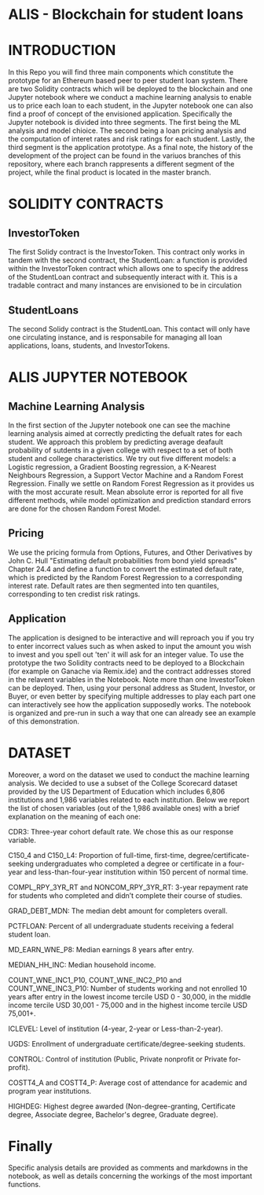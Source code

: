 # ALIS - Blockchain for student loans
# INTRODUCTION

In this Repo you will find three main components which constitute the prototype for an Ethereum based peer to peer student loan system. There are two Solidity contracts which will be deployed to the blockchain and one Jupyter notebook where we conduct a machine learning analysis to enable us to price each loan to each student, in the Jupyter notebook one can also find a proof of concept of the envisioned application. Specifically the Jupyter notebook is divided into three segments. The first being the ML analysis and model chioice. The second being a loan pricing analysis and the computation of interet rates and risk ratings for each student. Lastly, the third segment is the application prototype. As a final note, the history of the development of the project can be found in the variuos branches of this repository, where each branch rappresents a different segment of the project, while the final product is located in the master branch.

# SOLIDITY CONTRACTS

## InvestorToken
The first Solidy contract is the InvestorToken. This contract only works in tandem with the second contract, the StudentLoan: a function is provided within the InvestorToken contract which allows one to specify the address of the StudentLoan contract and subsequently interact with it. This is a tradable contract and many instances are envisioned to be in circulation

## StudentLoans
The second Solidy contract is the StudentLoan. This contact will only have one circulating instance, and is responsabile for managing all loan applications, loans, students, and InvestorTokens.

# ALIS JUPYTER NOTEBOOK

## Machine Learning Analysis
In the first section of the Jupyter notebook one can see the machine learning analysis aimed at correctly predicting the defualt rates for each student. We approach this problem by predicting average deafault probability of sutdents in a given college with respect to a set of both student and college characteristics. We try out five different models: a Logistic regression, a Gradient Boosting regression, a K-Nearest Neighbours Regression, a Support Vector Machine and a Random Forest Regression. Finally we settle on Random Forest Regression as it provides us with the most accurate result. Mean absolute error is reported for all five different methods, while model optimization and prediction standard errors are done for the chosen Random Forest Model.

## Pricing
We use the pricing formula from Options, Futures, and Other Derivatives by John C. Hull "Estimating default probabilities from bond yield spreads" Chapter 24.4 and define a function to convert the estimated default rate, which is predicted by the Random Forest Regression to a corresponding interest rate. Default rates are then segmented into ten quantiles, corresponding to ten credist risk ratings.

## Application
The application is designed to be interactive and will reproach you if you try to enter incorrect values such as when asked to input the amount you wish to invest and you spell out 'ten' it will ask for an integer value. To use the prototype the two Solidity contracts need to be deployed to a Blockchain (for example on Ganache via Remix.ide) and the contract addresses stored in the relavent variables in the Notebook. Note more than one InvestorToken can be deployed. Then, using your personal address as Student, Investor, or Buyer, or even better by specifying multiple addresses to play each part one can interactively see how the application supposedly works. The notebook is organized and pre-run in such a way that one can already see an example of this demonstration.

# DATASET
Moreover, a word on the dataset we used to conduct the machine learning analysis.
We decided to use a subset of the College Scorecard dataset provided by the US Department of Education which includes 6,806 institutions and 1,986 variables related to each institution. Below we report the list of chosen variables (out of the 1,986 available ones) with a brief explanation on the meaning of each one:

CDR3: Three-year cohort default rate. We chose this as our response variable.

C150_4 and C150_L4: Proportion of full-time, first-time, degree/certificate-seeking undergraduates who completed a degree or certificate in a four-year and less-than-four-year institution within 150 percent of normal time.

COMPL_RPY_3YR_RT and NONCOM_RPY_3YR_RT: 3-year repayment rate for students who completed and didn’t complete their course of studies.

GRAD_DEBT_MDN: The median debt amount for completers overall.

PCTFLOAN: Percent of all undergraduate students receiving a federal student loan.

MD_EARN_WNE_P8: Median earnings 8 years after entry.

MEDIAN_HH_INC: Median household income.

COUNT_WNE_INC1_P10, COUNT_WNE_INC2_P10 and COUNT_WNE_INC3_P10: Number of students working and not enrolled 10 years after entry in the lowest income tercile USD 0 - 30,000, in the middle income tercile USD 30,001 - 75,000 and in the highest income tercile USD 75,001+.

ICLEVEL: Level of institution (4-year, 2-year or Less-than-2-year).

UGDS: Enrollment of undergraduate certificate/degree-seeking students.

CONTROL: Control of institution (Public, Private nonprofit or Private for-profit).

COSTT4_A and COSTT4_P: Average cost of attendance for academic and program year institutions.

HIGHDEG: Highest degree awarded (Non-degree-granting, Certificate degree, Associate degree, Bachelor's degree, Graduate degree).

# Finally
Specific analysis details are provided as comments and markdowns in the notebook, as well as details concerning the workings of the most important functions.
